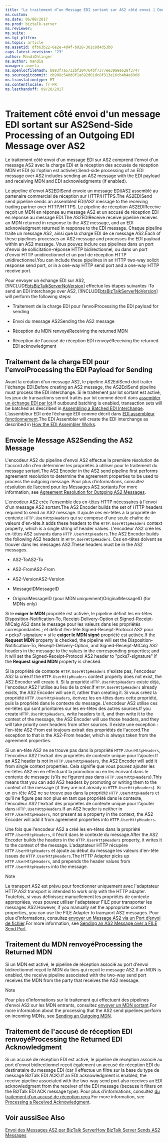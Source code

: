 ```yaml
---
title: "Le traitement d’un Message EDI sortant sur AS2 côté envoi | Documents Microsoft"
ms.custom: 
ms.date: 06/08/2017
ms.prod: biztalk-server
ms.reviewer: 
ms.suite: 
ms.tgt_pltfrm: 
ms.topic: article
ms.assetid: dfb63b22-6e2e-4d4f-b028-301c8d4d53b0
caps.latest.revision: "23"
author: MandiOhlinger
ms.author: mandia
manager: anneta
ms.openlocfilehash: b893f7a5732bf204764bf7377ee39a8e628f3747
ms.sourcegitcommit: cb908c540d8f1a692d01dc8f313e16cb4b4e696d
ms.translationtype: MT
ms.contentlocale: fr-FR
ms.lasthandoff: 09/20/2017
---
```

# <a name="send-side-processing-of-an-outgoing-edi-message-over-as2"></a><span data-ttu-id="e1a46-102">Traitement côté envoi d'un message EDI sortant sur AS2</span><span class="sxs-lookup"><span data-stu-id="e1a46-102">Send-Side Processing of an Outgoing EDI Message over AS2</span></span>
<span data-ttu-id="e1a46-103">Le traitement côté envoi d'un message EDI sur AS2 comprend l'envoi d'un message AS2 avec la charge EDI et la réception des accusés de réception MDN et EDI (si l'option est activée).</span><span class="sxs-lookup"><span data-stu-id="e1a46-103">Send-side processing of an EDI message over AS2 includes sending an AS2 message with the EDI payload and receiving MDN and EDI acknowledgments (if enabled).</span></span>  
  
 <span data-ttu-id="e1a46-104">Le pipeline d'envoi AS2EDISend envoie un message EDI/AS2 assemblé au partenaire commercial de réception sur HTTP/HTTPS.</span><span class="sxs-lookup"><span data-stu-id="e1a46-104">The AS2EDISend send pipeline sends an assembled EDI/AS2 message to the receiving trading partner over HTTP/HTTPS.</span></span> <span data-ttu-id="e1a46-105">Le pipeline de réception AS2EDIReceive reçoit un MDN en réponse au message AS2 et un accusé de réception EDI en réponse au message EDI.</span><span class="sxs-lookup"><span data-stu-id="e1a46-105">The AS2EDIReceive receive pipeline receives an MDN returned in response to the AS2 message, and an EDI acknowledgment returned in response to the EDI message.</span></span> <span data-ttu-id="e1a46-106">Chaque pipeline traite un message AS2, ainsi que la charge EDI de ce message AS2.</span><span class="sxs-lookup"><span data-stu-id="e1a46-106">Each of these pipelines processes an AS2 message and processes the EDI payload within an AS2 message.</span></span> <span data-ttu-id="e1a46-107">Vous pouvez inclure ces pipelines dans un port d'envoi de sollicitation-réponse HTTP bidirectionnel, ou dans un port d'envoi HTTP unidirectionnel et un port de réception HTTP unidirectionnel.</span><span class="sxs-lookup"><span data-stu-id="e1a46-107">You can include these pipelines in an HTTP two-way solicit response send port, or in a one-way HTTP send port and a one-way HTTP receive port.</span></span>  
  
 <span data-ttu-id="e1a46-108">Pour envoyer un échange EDI sur AS2, [!INCLUDE[btsBizTalkServerNoVersion](../includes/btsbiztalkservernoversion-md.md)] effectue les étapes suivantes :</span><span class="sxs-lookup"><span data-stu-id="e1a46-108">To send an EDI interchange over AS2, [!INCLUDE[btsBizTalkServerNoVersion](../includes/btsbiztalkservernoversion-md.md)] will perform the following steps:</span></span>  
  
-   <span data-ttu-id="e1a46-109">Traitement de la charge EDI pour l’envoi</span><span class="sxs-lookup"><span data-stu-id="e1a46-109">Processing the EDI payload for sending</span></span>  
  
-   <span data-ttu-id="e1a46-110">Envoi du message AS2</span><span class="sxs-lookup"><span data-stu-id="e1a46-110">Sending the AS2 message</span></span>  
  
-   <span data-ttu-id="e1a46-111">Réception du MDN renvoyé</span><span class="sxs-lookup"><span data-stu-id="e1a46-111">Receiving the returned MDN</span></span>  
  
-   <span data-ttu-id="e1a46-112">Réception de l'accusé de réception EDI renvoyé</span><span class="sxs-lookup"><span data-stu-id="e1a46-112">Receiving the returned EDI acknowledgment</span></span>  
  
## <a name="processing-the-edi-payload-for-sending"></a><span data-ttu-id="e1a46-113">Traitement de la charge EDI pour l'envoi</span><span class="sxs-lookup"><span data-stu-id="e1a46-113">Processing the EDI Payload for Sending</span></span>  
 <span data-ttu-id="e1a46-114">Avant la création d'un message AS2, le pipeline AS2EdiSend doit traiter l'échange EDI.</span><span class="sxs-lookup"><span data-stu-id="e1a46-114">Before creating an AS2 message, the AS2EdiSend pipeline must process the EDI interchange.</span></span> <span data-ttu-id="e1a46-115">Si le traitement par lot sortant est activé, les jeux de transactions seront traités par lot comme décrit dans [assembler un échange EDI par lot](../core/assembling-a-batched-edi-interchange.md).</span><span class="sxs-lookup"><span data-stu-id="e1a46-115">If outbound batching is enabled, transaction sets will be batched as described in [Assembling a Batched EDI Interchange](../core/assembling-a-batched-edi-interchange.md).</span></span> <span data-ttu-id="e1a46-116">L’assembleur EDI crée l’échange EDI comme décrit dans [EDI assembleur fonctionnement](../core/how-the-edi-assembler-works.md).</span><span class="sxs-lookup"><span data-stu-id="e1a46-116">The EDI Assembler will create the EDI interchange as described in [How the EDI Assembler Works](../core/how-the-edi-assembler-works.md).</span></span>  
  
## <a name="sending-the-as2-message"></a><span data-ttu-id="e1a46-117">Envoie le Message AS2</span><span class="sxs-lookup"><span data-stu-id="e1a46-117">Sending the AS2 Message</span></span>  
 <span data-ttu-id="e1a46-118">L'encodeur AS2 du pipeline d'envoi AS2 effectue la première résolution de l'accord afin d'en déterminer les propriétés à utiliser pour le traitement du message sortant.</span><span class="sxs-lookup"><span data-stu-id="e1a46-118">The AS2 Encoder in the AS2 send pipeline first performs agreement resolution to determine the agreement properties to be used to process the outgoing message.</span></span> <span data-ttu-id="e1a46-119">Pour plus d’informations, consultez [résolution de l’accord pour les Messages AS2 sortants](../core/agreement-resolution-for-outgoing-as2-messages.md).</span><span class="sxs-lookup"><span data-stu-id="e1a46-119">For more information, see [Agreement Resolution for Outgoing AS2 Messages](../core/agreement-resolution-for-outgoing-as2-messages.md).</span></span>  
  
 <span data-ttu-id="e1a46-120">L'encodeur AS2 crée l'ensemble des en-têtes HTTP nécessaires à l'envoi d'un message AS2 sortant.</span><span class="sxs-lookup"><span data-stu-id="e1a46-120">The AS2 Encoder builds the set of HTTP headers required to send an AS2 message.</span></span> <span data-ttu-id="e1a46-121">Il ajoute ces en-têtes à la propriété de contexte `HTTP.UserHttpHeaders` qui se compose d'une seule chaîne de valeurs d'en-tête.</span><span class="sxs-lookup"><span data-stu-id="e1a46-121">It adds these headers to the `HTTP.UserHttpHeaders` context property, which is a single string of header values.</span></span> <span data-ttu-id="e1a46-122">L'encodeur AS2 crée les en-têtes AS2 suivants dans `HTTP.UserHttpHeaders`.</span><span class="sxs-lookup"><span data-stu-id="e1a46-122">The AS2 Encoder builds the following AS2 headers in `HTTP.UserHttpHeaders`.</span></span> <span data-ttu-id="e1a46-123">Ces en-têtes doivent se trouver dans les messages AS2.</span><span class="sxs-lookup"><span data-stu-id="e1a46-123">These headers must be in the AS2 messages.</span></span>  
  
-   <span data-ttu-id="e1a46-124">AS2-To</span><span class="sxs-lookup"><span data-stu-id="e1a46-124">AS2-To</span></span>  
  
-   <span data-ttu-id="e1a46-125">AS2-From</span><span class="sxs-lookup"><span data-stu-id="e1a46-125">AS2-From</span></span>  
  
-   <span data-ttu-id="e1a46-126">AS2-Version</span><span class="sxs-lookup"><span data-stu-id="e1a46-126">AS2-Version</span></span>  
  
-   <span data-ttu-id="e1a46-127">MessageID</span><span class="sxs-lookup"><span data-stu-id="e1a46-127">MessageID</span></span>  
  
-   <span data-ttu-id="e1a46-128">OriginalMessageID (pour MDN uniquement)</span><span class="sxs-lookup"><span data-stu-id="e1a46-128">OriginalMessageID (for MDNs only)</span></span>  
  
 <span data-ttu-id="e1a46-129">Si le **exiger le MDN** propriété est activée, le pipeline définit les en-têtes Disposition-Notification-To, Receipt-Delivery-Option et Signed-Receipt-MICalg AS2 dans le message pour les valeurs dans les propriétés correspondantes ; et définit l’en-tête Signed-Receipt-Protocol AS2 pour « pcks7-signature » si le **exiger le MDN signé** propriété est activée.</span><span class="sxs-lookup"><span data-stu-id="e1a46-129">If the **Request MDN** property is checked, the pipeline will set the Disposition-Notification-To, Receipt-Delivery-Option, and Signed-Receipt-MICalg AS2 headers in the message to the values in the corresponding properties; and it will set the Signed-Receipt-Protocol AS2 header to "pcks7-signature" if the **Request signed MDN** property is checked.</span></span>  
  
 <span data-ttu-id="e1a46-130">Si la propriété de contexte `HTTP.UserHttpHeaders` n'existe pas, l'encodeur AS2 la crée.</span><span class="sxs-lookup"><span data-stu-id="e1a46-130">If the `HTTP.UserHttpHeaders` context property does not exist, the AS2 Encoder will create it.</span></span> <span data-ttu-id="e1a46-131">Si la propriété `HTTP.UserHttpHeaders` existe déjà, l'encodeur AS2 l'utilise au lieu de la créer.</span><span class="sxs-lookup"><span data-stu-id="e1a46-131">If `HTTP.UserHttpHeaders` already exists, the AS2 Encoder will use it, rather than creating it.</span></span> <span data-ttu-id="e1a46-132">Si vous créez la propriété `HTTP.UserHttpHeaders`, écrivez les en-têtes dans cette propriété, puis la propriété dans le contexte du message. L'encodeur AS2 utilise ces en-têtes qui sont prioritaires sur les en-têtes des autres sources.</span><span class="sxs-lookup"><span data-stu-id="e1a46-132">If you create `HTTP.UserHttpHeaders`, write headers to it, and then write it to the context of the message, the AS2 Encoder will use those headers, and they will take priority over headers from other sources.</span></span> <span data-ttu-id="e1a46-133">Il existe une exception : l'en-tête AS2-From est toujours extrait des propriétés de l'accord.</span><span class="sxs-lookup"><span data-stu-id="e1a46-133">The exception to that is the AS2-From header, which is always taken from the agreement properties.</span></span>  
  
 <span data-ttu-id="e1a46-134">Si un en-tête AS2 ne se trouve pas dans la propriété `HTTP.UserHttpHeaders`, l'encodeur AS2 l'extrait des propriétés de contexte unique pour l'ajouter.</span><span class="sxs-lookup"><span data-stu-id="e1a46-134">If an AS2 header is not in `HTTP.UserHttpHeaders`, the AS2 Encoder will add it from single context properties.</span></span> <span data-ttu-id="e1a46-135">Cela signifie que vous pouvez ajouter les en-têtes AS2 en en effectuant la promotion ou en les écrivant dans le contexte de message (s'ils ne figurent pas dans `HTTP.UserHttpHeaders`).</span><span class="sxs-lookup"><span data-stu-id="e1a46-135">This means that you can add AS2 headers by promoting or writing them to the context of the message (if they are not already in `HTTP.UserHttpHeaders`).</span></span> <span data-ttu-id="e1a46-136">Si un en-tête AS2 ne se trouve pas dans la propriété `HTTP.UserHttpHeaders` et qu'il ne figure pas non plus en tant que propriété dans le contexte, l'encodeur AS2 l'extrait des propriétés de contexte unique pour l'ajouter dans  `HTTP.UserHttpHeaders`.</span><span class="sxs-lookup"><span data-stu-id="e1a46-136">If an AS2 header is neither in `HTTP.UserHttpHeaders`, nor present as a property in the context, the AS2 Encoder will add it from agreement properties into `HTTP.UserHttpHeaders`.</span></span>  
  
 <span data-ttu-id="e1a46-137">Une fois que l'encodeur AS2 a créé les en-têtes dans la propriété `HTTP.UserHttpHeaders`, il l'écrit dans le contexte du message.</span><span class="sxs-lookup"><span data-stu-id="e1a46-137">After the AS2 Encoder builds the headers in the `HTTP.UserHttpHeaders` property, it writes it to the context of the message.</span></span> <span data-ttu-id="e1a46-138">L'adaptateur HTTP récupère `HTTP.UserHttpHeaders` et ajoute au début du message les valeurs d'en-tête issues de  `HTTP.UserHttpHeaders`.</span><span class="sxs-lookup"><span data-stu-id="e1a46-138">The HTTP Adapter picks up `HTTP.UserHttpHeaders`, and prepends the header values from `HTTP.UserHttpHeaders` into the message.</span></span>  
  
> [!NOTE]
>  <span data-ttu-id="e1a46-139">Le transport AS2 est prévu pour fonctionner uniquement avec l'adaptateur HTTP.</span><span class="sxs-lookup"><span data-stu-id="e1a46-139">AS2 transport is intended to work only with the HTTP adapter.</span></span> <span data-ttu-id="e1a46-140">Toutefois, si vous définissez manuellement les propriétés de contexte appropriées, vous pouvez utiliser l'adaptateur FILE pour transporter les messages AS2.</span><span class="sxs-lookup"><span data-stu-id="e1a46-140">However, if you manually set the appropriate context properties, you can use the FILE Adapter to transport AS2 messages.</span></span> <span data-ttu-id="e1a46-141">Pour plus d’informations, consultez [envoyer un Message AS2 via un Port d’envoi de fichier](../core/sending-an-as2-message-over-a-file-send-port.md).</span><span class="sxs-lookup"><span data-stu-id="e1a46-141">For more information, see [Sending an AS2 Message over a FILE Send Port](../core/sending-an-as2-message-over-a-file-send-port.md).</span></span>  
  
## <a name="processing-the-returned-mdn"></a><span data-ttu-id="e1a46-142">Traitement du MDN renvoyé</span><span class="sxs-lookup"><span data-stu-id="e1a46-142">Processing the Returned MDN</span></span>  
 <span data-ttu-id="e1a46-143">Si un MDN est activé, le pipeline de réception associé au port d'envoi bidirectionnel reçoit le MDN du tiers qui reçoit le message AS2.</span><span class="sxs-lookup"><span data-stu-id="e1a46-143">If an MDN is enabled, the receive pipeline associated with the two-way send port receives the MDN from the party that receives the AS2 message.</span></span>  
  
> [!NOTE]
>  <span data-ttu-id="e1a46-144">Pour plus d’informations sur le traitement qui effectuent des pipelines d’envoi AS2 sur les MDN entrants, consultez [envoyer un MDN sortant](../core/sending-an-outgoing-mdn.md).</span><span class="sxs-lookup"><span data-stu-id="e1a46-144">For more information about the processing that the AS2 send pipelines perform on incoming MDNs, see [Sending an Outgoing MDN](../core/sending-an-outgoing-mdn.md).</span></span>  
  
## <a name="processing-the-returned-edi-acknowledgment"></a><span data-ttu-id="e1a46-145">Traitement de l'accusé de réception EDI renvoyé</span><span class="sxs-lookup"><span data-stu-id="e1a46-145">Processing the Returned EDI Acknowledgment</span></span>  
 <span data-ttu-id="e1a46-146">Si un accusé de réception EDI est activé, le pipeline de réception associé au port d'envoi bidirectionnel reçoit également un accusé de réception EDI du destinataire du message EDI (car il effectue un filtre sur la base du type de message BizTalk EDI ACK).</span><span class="sxs-lookup"><span data-stu-id="e1a46-146">If an EDI acknowledgment is enabled, the receive pipeline associated with the two-way send port also receives an EDI acknowledgment from the receiver of the EDI message (because it filters on the BizTalk EDI ACK message type).</span></span> <span data-ttu-id="e1a46-147">Pour plus d’informations, consultez [du traitement d’un accusé de réception reçu](../core/processing-a-received-acknowledgment.md).</span><span class="sxs-lookup"><span data-stu-id="e1a46-147">For more information, see [Processing a Received Acknowledgment](../core/processing-a-received-acknowledgment.md).</span></span>  
  
## <a name="see-also"></a><span data-ttu-id="e1a46-148">Voir aussi</span><span class="sxs-lookup"><span data-stu-id="e1a46-148">See Also</span></span>  
 [<span data-ttu-id="e1a46-149">Envoi des Messages AS2 par BizTalk Server</span><span class="sxs-lookup"><span data-stu-id="e1a46-149">How BizTalk Server Sends AS2 Messages</span></span>](../core/how-biztalk-server-sends-as2-messages.md)